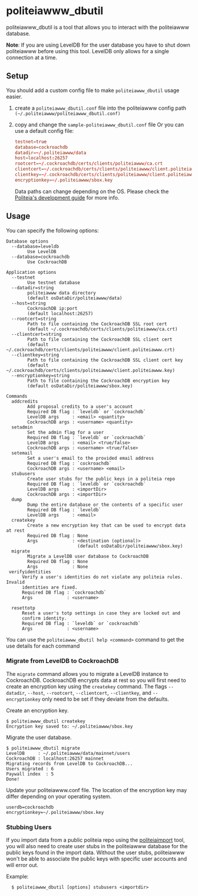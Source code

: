 # politeiawww_dbutil

politeiawww_dbutil is a tool that allows you to interact with the politeiawww
database.

**Note**: If you are using LevelDB for the user database you have to shut down
politeiawww before using this tool. LevelDB only allows for a single
connection at a time.

## Setup

You should add a custom config file to make `politeiawww_dbutil` usage easier.

1. create a `politeiawww_dbutil.conf` file into the politeiawww config path
   `(~/.politeiawww/politeiawww_dbutil.conf)`
2. copy and change the `sample-politeiawww_dbutil.conf` file
   Or you can use a default config file:

   ```conf
   testnet=true
   database=cockroachdb
   datadir=~/.politeiawww/data
   host=localhost:26257
   rootcert=~/.cockroachdb/certs/clients/politeiawww/ca.crt
   clientcert=~/.cockroachdb/certs/clients/politeiawww/client.politeiawww.crt
   clientkey=~/.cockroachdb/certs/clients/politeiawww/client.politeiawww.key
   encryptionkey=~/.politeiawww/sbox.key
   ```

   Data paths can change depending on the OS. Please check the
   [Politeia's development guide](https://github.com/decred/politeia#development)
   for more info.

## Usage

You can specify the following options:

    Database options
      --database=leveldb
            Use LevelDB
      --database=cockroachdb
            Use CockroachDB

    Application options
      --testnet
            Use testnet database
      --datadir=string
            politeiawww data directory
            (default osDataDir/politeiawww/data)
      --host=string
            CockroachDB ip:port
            (default localhost:26257)
      --rootcert=string
            Path to file containing the CockroachDB SSL root cert
            (default ~/.cockroachdb/certs/clients/politeiawww/ca.crt)
      --clientcert=string
            Path to file containing the CockroachDB SSL client cert
            (default ~/.cockroachdb/certs/clients/politeiawww/client.politeiawww.crt)
      --clientkey=string
            Path to file containing the CockroachDB SSL client cert key
            (default ~/.cockroachdb/certs/clients/politeiawww/client.politeiawww.key)
      --encryptionkey=string
            Path to file containing the CockroachDB encryption key
            (default osDataDir/politeiawww/sbox.key)

    Commands
      addcredits
            Add proposal credits to a user's account
            Required DB flag : `leveldb` or `cockroachdb`
            LevelDB args     : <email> <quantity>
            CockroachDB args : <username> <quantity>
      setadmin
            Set the admin flag for a user
            Required DB flag : `leveldb` or `cockroachdb`
            LevelDB args     : <email> <true/false>
            CockroachDB args : <username> <true/false>
      setemail
            Set a user's email to the provided email address
            Required DB flag : `cockroachdb`
            CockroachDB args : <username> <email>
      stubusers
            Create user stubs for the public keys in a politeia repo
            Required DB flag : `leveldb` or `cockroachdb`
            LevelDB args     : <importDir>
            CockroachDB args : <importDir>
      dump
            Dump the entire database or the contents of a specific user
            Required DB flag : `leveldb`
            LevelDB args     : <email>
      createkey
            Create a new encryption key that can be used to encrypt data at rest
            Required DB flag : None
            Args             : <destination (optional)>
                               (default osDataDir/politeiawww/sbox.key)
      migrate
            Migrate a LevelDB user database to CockroachDB
            Required DB flag : None
            Args             : None
     verifyidentities
          Verify a user's identities do not violate any politeia rules. Invalid
          identities are fixed.
          Required DB flag : `cockroachdb`
          Args             : <username>

      resettotp
          Reset a user's totp settings in case they are locked out and
          confirm identity.
          Required DB flag : `leveldb` or `cockroachdb`
          Args             : <username>

You can use the `politeiawww_dbutil help <command>` command to get the use details
for each command

### Migrate from LevelDB to CockroachDB

The `migrate` command allows you to migrate a LevelDB instance to CockroachDB.
CockroachDB encrypts data at rest so you will first need to create an
encryption key using the `createkey` command. The flags `--datadir`, `--host`,
`--rootcert`, `--clientcert`, `--clientkey`, and `--encryptionkey` only need to be
set if they deviate from the defaults.

Create an encryption key.

    $ politeiawww_dbutil createkey
    Encryption key saved to: ~/.politeiawww/sbox.key

Migrate the user database.

    $ politeiawww_dbutil migrate
    LevelDB     : ~/.politeiawww/data/mainnet/users
    CockroachDB : localhost:26257 mainnet
    Migrating records from LevelDB to CockroachDB...
    Users migrated : 6
    Paywall index  : 5
    Done!

Update your politeiawww.conf file. The location of the encryption key may
differ depending on your operating system.

    userdb=cockroachdb
    encryptionkey=~/.politeiawww/sbox.key

### Stubbing Users

If you import data from a public politeia repo using the
[politeiaimport](https://github.com/decred/politeia/tree/master/politeiad/cmd/politeiaimport)
tool, you will also need to create user stubs in the politeiawww database for
the public keys found in the import data. Without the user stubs, politeiawww
won't be able to associate the public keys with specific user accounts and will
error out.

Example:

      $ politeiawww_dbutil [options] stubusers <importdir>
